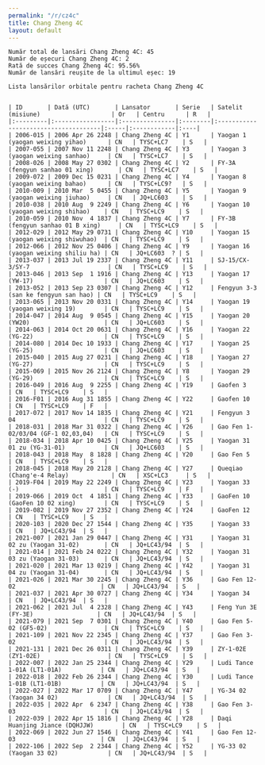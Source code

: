 ```yaml
---
permalink: "/r/cz4c"
title: Chang Zheng 4C
layout: default
---
```


    Număr total de lansări Chang Zheng 4C: 45
    Număr de eșecuri Chang Zheng 4C: 2
    Rată de succes Chang Zheng 4C: 95.56%
    Număr de lansări reușite de la ultimul eșec: 19
    
    Lista lansărilor orbitale pentru racheta Chang Zheng 4C
    
    
    | ID       | Dată (UTC)       | Lansator       | Serie   | Satelit (misiune)                    | Or   | Centru      | R   |
    |:---------|:-----------------|:---------------|:--------|:-------------------------------------|:-----|:------------|:----|
    | 2006-015 | 2006 Apr 26 2248 | Chang Zheng 4C | Y1      | Yaogan 1 (yaogan weixing yihao)      | CN   | TYSC+LC7    | S   |
    | 2007-055 | 2007 Nov 11 2248 | Chang Zheng 4C | Y3      | Yaogan 3 (yaogan weixing sanhao)     | CN   | TYSC+LC7    | S   |
    | 2008-026 | 2008 May 27 0302 | Chang Zheng 4C | Y2      | FY-3A (fengyun sanhao 01 xing)       | CN   | TYSC+LC7    | S   |
    | 2009-072 | 2009 Dec 15 0231 | Chang Zheng 4C | Y4      | Yaogan 8 (yaogan weixing bahao)      | CN   | TYSC+LC9?   | S   |
    | 2010-009 | 2010 Mar  5 0455 | Chang Zheng 4C | Y5      | Yaogan 9 (yaogan weixing jiuhao)     | CN   | JQ+LC603    | S   |
    | 2010-038 | 2010 Aug  9 2249 | Chang Zheng 4C | Y6      | Yaogan 10 (yaogan weixing shihao)    | CN   | TYSC+LC9    | S   |
    | 2010-059 | 2010 Nov  4 1837 | Chang Zheng 4C | Y7      | FY-3B (fengyun sanhao 01 B xing)     | CN   | TYSC+LC9    | S   |
    | 2012-029 | 2012 May 29 0731 | Chang Zheng 4C | Y10     | Yaogan 15 (yaogan weixing shiwuhao)  | CN   | TYSC+LC9    | S   |
    | 2012-066 | 2012 Nov 25 0406 | Chang Zheng 4C | Y9      | Yaogan 16 (yaogan weixing shiliu ha) | CN   | JQ+LC603  ? | S   |
    | 2013-037 | 2013 Jul 19 2337 | Chang Zheng 4C | Y11     | SJ-15/CX-3/SY-7                      | CN   | TYSC+LC9    | S   |
    | 2013-046 | 2013 Sep  1 1916 | Chang Zheng 4C | Y13     | Yaogan 17 (YW-17)                    | CN   | JQ+LC603    | S   |
    | 2013-052 | 2013 Sep 23 0307 | Chang Zheng 4C | Y12     | Fengyun 3-3 (san ke fengyun san hao) | CN   | TYSC+LC9    | S   |
    | 2013-065 | 2013 Nov 20 0331 | Chang Zheng 4C | Y14     | Yaogan 19 (yaogan weixing 19)        | CN   | TYSC+LC9    | S   |
    | 2014-047 | 2014 Aug  9 0545 | Chang Zheng 4C | Y15     | Yaogan 20 (YW20)                     | CN   | JQ+LC603    | S   |
    | 2014-063 | 2014 Oct 20 0631 | Chang Zheng 4C | Y16     | Yaogan 22 (YG-22)                    | CN   | TYSC+LC9    | S   |
    | 2014-080 | 2014 Dec 10 1933 | Chang Zheng 4C | Y17     | Yaogan 25 (YG-25)                    | CN   | JQ+LC603    | S   |
    | 2015-040 | 2015 Aug 27 0231 | Chang Zheng 4C | Y18     | Yaogan 27 (YG-27)                    | CN   | TYSC+LC9    | S   |
    | 2015-069 | 2015 Nov 26 2124 | Chang Zheng 4C | Y8      | Yaogan 29 (YG-29)                    | CN   | TYSC+LC9    | S   |
    | 2016-049 | 2016 Aug  9 2255 | Chang Zheng 4C | Y19     | Gaofen 3                             | CN   | TYSC+LC9    | S   |
    | 2016-F01 | 2016 Aug 31 1855 | Chang Zheng 4C | Y22     | Gaofen 10                            | CN   | TYSC+LC9    | F   |
    | 2017-072 | 2017 Nov 14 1835 | Chang Zheng 4C | Y21     | Fengyun 3 04                         | CN   | TYSC+LC9    | S   |
    | 2018-031 | 2018 Mar 31 0322 | Chang Zheng 4C | Y26     | Gao Fen 1-02/03/04 (GF-1 02,03,04)   | CN   | TYSC+LC9    | S   |
    | 2018-034 | 2018 Apr 10 0425 | Chang Zheng 4C | Y25     | Yaogan 31 01 zu (YG-31-01)           | CN   | JQ+LC603    | S   |
    | 2018-043 | 2018 May  8 1828 | Chang Zheng 4C | Y20     | Gao Fen 5                            | CN   | TYSC+LC9    | S   |
    | 2018-045 | 2018 May 20 2128 | Chang Zheng 4C | Y27     | Queqiao (Chang'e-4 Relay)            | CN   | XSC+LC3     | S   |
    | 2019-F04 | 2019 May 22 2249 | Chang Zheng 4C | Y23     | Yaogan 33 (-)                        | CN   | TYSC+LC9    | F   |
    | 2019-066 | 2019 Oct  4 1851 | Chang Zheng 4C | Y33     | GaoFen 10 (GaoFen 10 02 xing)        | CN   | TYSC+LC9    | S   |
    | 2019-082 | 2019 Nov 27 2352 | Chang Zheng 4C | Y24     | GaoFen 12                            | CN   | TYSC+LC9    | S   |
    | 2020-103 | 2020 Dec 27 1544 | Chang Zheng 4C | Y35     | Yaogan 33                            | CN   | JQ+LC43/94  | S   |
    | 2021-007 | 2021 Jan 29 0447 | Chang Zheng 4C | Y31     | Yaogan 31 02 zu (Yaogan 31-02)       | CN   | JQ+LC43/94  | S   |
    | 2021-014 | 2021 Feb 24 0222 | Chang Zheng 4C | Y32     | Yaogan 31 03 zu (Yaogan 31-03)       | CN   | JQ+LC43/94  | S   |
    | 2021-020 | 2021 Mar 13 0219 | Chang Zheng 4C | Y42     | Yaogan 31 04 zu (Yaogan 31-04)       | CN   | JQ+LC43/94  | S   |
    | 2021-026 | 2021 Mar 30 2245 | Chang Zheng 4C | Y36     | Gao Fen 12-02                        | CN   | JQ+LC43/94  | S   |
    | 2021-037 | 2021 Apr 30 0727 | Chang Zheng 4C | Y34     | Yaogan 34                            | CN   | JQ+LC43/94  | S   |
    | 2021-062 | 2021 Jul  4 2328 | Chang Zheng 4C | Y43     | Feng Yun 3E (FY-3E)                  | CN   | JQ+LC43/94  | S   |
    | 2021-079 | 2021 Sep  7 0301 | Chang Zheng 4C | Y40     | Gao Fen 5-02 (GF5-02)                | CN   | TYSC+LC9    | S   |
    | 2021-109 | 2021 Nov 22 2345 | Chang Zheng 4C | Y37     | Gao Fen 3-02                         | CN   | JQ+LC43/94  | S   |
    | 2021-131 | 2021 Dec 26 0311 | Chang Zheng 4C | Y39     | ZY-1-02E (ZY1-02E)                   | CN   | TYSC+LC9    | S   |
    | 2022-007 | 2022 Jan 25 2344 | Chang Zheng 4C | Y29     | Ludi Tance 1-01A (LT1-01A)           | CN   | JQ+LC43/94  | S   |
    | 2022-018 | 2022 Feb 26 2344 | Chang Zheng 4C | Y30     | Ludi Tance 1-01B (LT1-01B)           | CN   | JQ+LC43/94  | S   |
    | 2022-027 | 2022 Mar 17 0709 | Chang Zheng 4C | Y47     | YG-34 02 (Yaogan 34 02)              | CN   | JQ+LC43/94  | S   |
    | 2022-035 | 2022 Apr  6 2347 | Chang Zheng 4C | Y38     | Gao Fen 3-03                         | CN   | JQ+LC43/94  | S   |
    | 2022-039 | 2022 Apr 15 1816 | Chang Zheng 4C | Y28     | Daqi Huanjing Jiance (DQHJJW)        | CN   | TYSC+LC9    | S   |
    | 2022-069 | 2022 Jun 27 1546 | Chang Zheng 4C | Y41     | Gao Fen 12-03                        | CN   | JQ+LC43/94  | S   |
    | 2022-106 | 2022 Sep  2 2344 | Chang Zheng 4C | Y52     | YG-33 02 (Yaogan 33 02)              | CN   | JQ+LC43/94  | S   |

